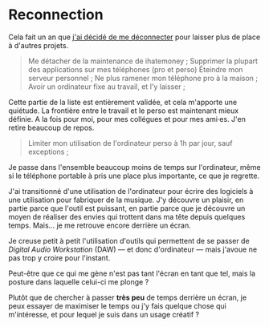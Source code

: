# Reconnection

Cela fait un an que [j'ai décidé de me déconnecter](https://blog.notmyidea.org/break-technologique.html) pour laisser plus de place à d'autres projets.

> Me détacher de la maintenance de ihatemoney ;
> Supprimer la plupart des applications sur mes téléphones (pro et perso)
> Éteindre mon serveur personnel ;
> Ne plus ramener mon téléphone pro à la maison ;
> Avoir un ordinateur fixe au travail, et l'y laisser ;

Cette partie de la liste est entièrement validée, et cela m'apporte une quiétude. La frontière entre le travail et le perso est maintenant mieux définie. A la fois pour moi, pour mes collégues et pour mes ami·es. J'en retire beaucoup de repos.

> Limiter mon utilisation de l'ordinateur perso à 1h par jour, sauf exceptions ;

Je passe dans l'ensemble beaucoup moins de temps sur l'ordinateur, même si le téléphone portable à pris une place plus importante, ce que je regrette.

J'ai transitionné d'une utilisation de l'ordinateur pour écrire des logiciels à une utilisation pour fabriquer de la musique. J'y découvre un plaisir, en partie parce que l'outil est puissant, en partie parce que je découvre un moyen de réaliser des envies qui trottent dans ma tête depuis quelques temps.
Mais… je me retrouve encore derrière un écran.

Je creuse petit à petit l'utilisation d'outils qui permettent de se passer de *Digital Audio Workstation* (DAW) — et donc d'ordinateur — mais j'avoue ne pas trop y croire pour l'instant.

Peut-être que ce qui me gène n'est pas tant l'écran en tant que tel, mais la posture dans laquelle celui-ci me plonge ?

Plutôt que de chercher à passer **très peu** de temps derrière un écran, je peux essayer de maximiser le temps ou j'y fais quelque chose qui m'intéresse, et pour lequel je suis dans un usage créatif ?